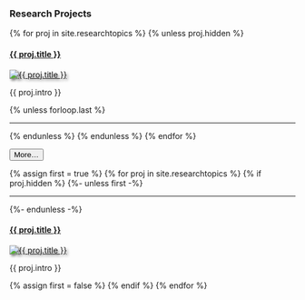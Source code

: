 ---
---   
<h3>Research Projects</h3>

{% for proj in site.researchtopics %}
  {% unless proj.hidden %}
    <div class="row mb-4" style="margin-left:0; margin-right:0">
      <a href="{{ proj.url }}"><h4>{{ proj.title }}</h4></a>
      <div class="col-md-4">
        <a href="{{ proj.url }}">
          <img src="/images/respic/{{ proj.img-url }}" alt="{{ proj.title }}"
               style="margin: 0 0 0rem; filter: drop-shadow(3px 3px 2px gray);">
        </a>
      </div>
      <div class="col-md-8">
        <p>{{ proj.intro }}</p>
      </div>
    </div>
    {% unless forloop.last %}
      <hr class="dot">
    {% endunless %}
  {% endunless %}
{% endfor %}

<button class="btn btn-link p-0" type="button"
        data-toggle="collapse"
        data-target="#hidden-projects"
        aria-expanded="false"
        aria-controls="hidden-projects">
  More…
</button>

<div class="collapse" id="hidden-projects">
  {% assign first = true %}
  {% for proj in site.researchtopics %}
    {% if proj.hidden %}
      {%- unless first -%}
        <hr class="dot">
      {%- endunless -%}
      <div class="row mb-4" style="margin-left:0; margin-right:0">
        <a href="{{ proj.url }}"><h4>{{ proj.title }}</h4></a>
        <div class="col-md-4">
          <a href="{{ proj.url }}">
            <img src="/images/respic/{{ proj.img-url }}" alt="{{ proj.title }}"
                 style="margin: 0 0 0rem; filter: drop-shadow(3px 3px 2px gray);">
          </a>
        </div>
        <div class="col-md-8">
          <p>{{ proj.intro }}</p>
        </div>
      </div>
      {% assign first = false %}
    {% endif %}
  {% endfor %}
</div>
